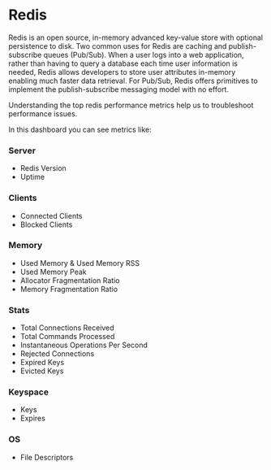 # Redis

Redis	is an	open source, in-memory	advanced key-value	store	with optional persistence	to disk.	Two	common uses for Redis	are	caching and publish-subscribe queues (Pub/Sub).	When a	user logs into a	web	application, rather than having to query	a	database each time user information	is needed, Redis allows developers to store	user attributes in-memory	enabling much faster data retrieval. For Pub/Sub, Redis	offers primitives to implement	the	publish-subscribe	messaging	model	with no effort.

Understanding	the top	redis	performance	metrics help us	to troubleshoot	performance	issues.

In this dashboard you can see metrics like:

### Server
- Redis Version
- Uptime

### Clients
- Connected Clients
- Blocked Clients

### Memory
- Used Memory & Used Memory RSS
- Used Memory Peak
- Allocator Fragmentation Ratio
- Memory Fragmentation Ratio

### Stats
- Total Connections Received
- Total Commands Processed
- Instantaneous Operations Per Second
- Rejected Connections
- Expired Keys
- Evicted Keys

### Keyspace
- Keys
- Expires

### OS
- File Descriptors
